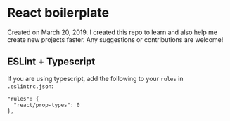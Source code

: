 # React boilerplate

Created on March 20, 2019. I created this repo to learn and also help me create new projects faster. Any suggestions or contributions are welcome!

## ESLint + Typescript

If you are using typescript, add the following to your `rules` in `.eslintrc.json`:

```
"rules": {
  "react/prop-types": 0
},
```
